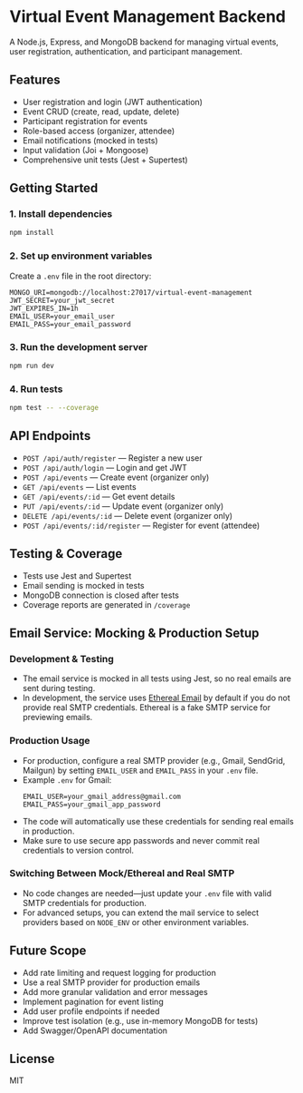 
# Virtual Event Management Backend

A Node.js, Express, and MongoDB backend for managing virtual events, user registration, authentication, and participant management.

## Features
- User registration and login (JWT authentication)
- Event CRUD (create, read, update, delete)
- Participant registration for events
- Role-based access (organizer, attendee)
- Email notifications (mocked in tests)
- Input validation (Joi + Mongoose)
- Comprehensive unit tests (Jest + Supertest)

## Getting Started

### 1. Install dependencies
```bash
npm install
```

### 2. Set up environment variables
Create a `.env` file in the root directory:
```
MONGO_URI=mongodb://localhost:27017/virtual-event-management
JWT_SECRET=your_jwt_secret
JWT_EXPIRES_IN=1h
EMAIL_USER=your_email_user
EMAIL_PASS=your_email_password
```

### 3. Run the development server
```bash
npm run dev
```

### 4. Run tests
```bash
npm test -- --coverage
```

## API Endpoints
- `POST /api/auth/register` — Register a new user
- `POST /api/auth/login` — Login and get JWT
- `POST /api/events` — Create event (organizer only)
- `GET /api/events` — List events
- `GET /api/events/:id` — Get event details
- `PUT /api/events/:id` — Update event (organizer only)
- `DELETE /api/events/:id` — Delete event (organizer only)
- `POST /api/events/:id/register` — Register for event (attendee)

## Testing & Coverage
- Tests use Jest and Supertest
- Email sending is mocked in tests
- MongoDB connection is closed after tests
- Coverage reports are generated in `/coverage`


## Email Service: Mocking & Production Setup

### Development & Testing
- The email service is mocked in all tests using Jest, so no real emails are sent during testing.
- In development, the service uses [Ethereal Email](https://ethereal.email/) by default if you do not provide real SMTP credentials. Ethereal is a fake SMTP service for previewing emails.

### Production Usage
- For production, configure a real SMTP provider (e.g., Gmail, SendGrid, Mailgun) by setting `EMAIL_USER` and `EMAIL_PASS` in your `.env` file.
- Example `.env` for Gmail:
	```
	EMAIL_USER=your_gmail_address@gmail.com
	EMAIL_PASS=your_gmail_app_password
	```
- The code will automatically use these credentials for sending real emails in production.
- Make sure to use secure app passwords and never commit real credentials to version control.

### Switching Between Mock/Ethereal and Real SMTP
- No code changes are needed—just update your `.env` file with valid SMTP credentials for production.
- For advanced setups, you can extend the mail service to select providers based on `NODE_ENV` or other environment variables.

## Future Scope
- Add rate limiting and request logging for production
- Use a real SMTP provider for production emails
- Add more granular validation and error messages
- Implement pagination for event listing
- Add user profile endpoints if needed
- Improve test isolation (e.g., use in-memory MongoDB for tests)
- Add Swagger/OpenAPI documentation

## License
MIT

